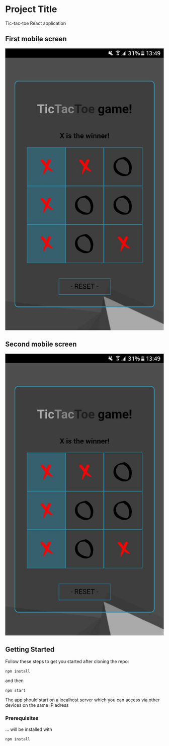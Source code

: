 # Project Title

Tic-tac-toe React application



## First mobile screen
![First Screen](src/assets/first.jpg "First screen on mobile")

## Second mobile screen
![First Screen](src/assets/first.jpg "First screen on mobile")




## Getting Started

Follow these steps to get you started after cloning the repo:

```
npm install
```

and then

```
npm start
```

The app should start on a localhost server which you can access via other devices on the same IP adress



### Prerequisites

... will be installed with 

```
npm install
```




